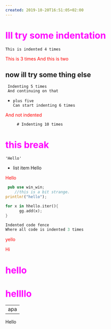 ```yaml
---
created: 2019-10-20T16:51:05+02:00
---
```


# Ill try some indentation
    This is indented 4 times
   This is 3 times
  And this is two

## now ill try some thing else
     Indenting 5 times
     And continuing on that
+     plus five
      Can start indenting 6 times
And not indented

         # Indenting 10 times
# this break
    'Hello'
- list item
        Hello

Hello
``` rust
 pub use win_win;
    //this is a bit strange.
println!("hello");
```
~~~ Rust
for x in hhello.iter(){
      gg.add(x);
}
~~~
   ```rust
Indented code fence
Where all code is indented 3 times
```

<style
  type="text/css">
h1 {color:red;}

p {color:blue;}
</style>

<p>yello</p>

Hi
<style type="text/css">
 h1 {color: #ff00ff;}
p { color: red; }
</style>

# hello
<h1> hellllo</h1>
<table>

<tr>
<td>
apa
</td>
</tr>

</table>
Hello